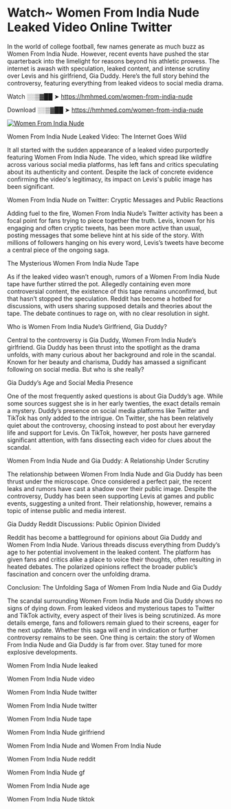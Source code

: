 # Watch~ Women From India Nude Leaked Video Online Twitter

In the world of college football, few names generate as much buzz as Women From India Nude. However, recent events have pushed the star quarterback into the limelight for reasons beyond his athletic prowess. The internet is awash with speculation, leaked content, and intense scrutiny over Levis and his girlfriend, Gia Duddy. Here’s the full story behind the controversy, featuring everything from leaked videos to social media drama.

Watch ░░▒▓██ ➤ https://hmhmed.com/women-from-india-nude

Download ░░▒▓██ ➤ https://hmhmed.com/women-from-india-nude

[![Women From India Nude](https://i.imgur.com/dJHk4Zq.gif)](https://hmhmed.com/women-from-india-nude)

Women From India Nude Leaked Video: The Internet Goes Wild

It all started with the sudden appearance of a leaked video purportedly featuring Women From India Nude. The video, which spread like wildfire across various social media platforms, has left fans and critics speculating about its authenticity and content. Despite the lack of concrete evidence confirming the video's legitimacy, its impact on Levis's public image has been significant.

Women From India Nude on Twitter: Cryptic Messages and Public Reactions

Adding fuel to the fire, Women From India Nude’s Twitter activity has been a focal point for fans trying to piece together the truth. Levis, known for his engaging and often cryptic tweets, has been more active than usual, posting messages that some believe hint at his side of the story. With millions of followers hanging on his every word, Levis’s tweets have become a central piece of the ongoing saga.

The Mysterious Women From India Nude Tape

As if the leaked video wasn’t enough, rumors of a Women From India Nude tape have further stirred the pot. Allegedly containing even more controversial content, the existence of this tape remains unconfirmed, but that hasn’t stopped the speculation. Reddit has become a hotbed for discussions, with users sharing supposed details and theories about the tape. The debate continues to rage on, with no clear resolution in sight.

Who is Women From India Nude’s Girlfriend, Gia Duddy?

Central to the controversy is Gia Duddy, Women From India Nude’s girlfriend. Gia Duddy has been thrust into the spotlight as the drama unfolds, with many curious about her background and role in the scandal. Known for her beauty and charisma, Duddy has amassed a significant following on social media. But who is she really?

Gia Duddy’s Age and Social Media Presence

One of the most frequently asked questions is about Gia Duddy’s age. While some sources suggest she is in her early twenties, the exact details remain a mystery. Duddy’s presence on social media platforms like Twitter and TikTok has only added to the intrigue. On Twitter, she has been relatively quiet about the controversy, choosing instead to post about her everyday life and support for Levis. On TikTok, however, her posts have garnered significant attention, with fans dissecting each video for clues about the scandal.

Women From India Nude and Gia Duddy: A Relationship Under Scrutiny

The relationship between Women From India Nude and Gia Duddy has been thrust under the microscope. Once considered a perfect pair, the recent leaks and rumors have cast a shadow over their public image. Despite the controversy, Duddy has been seen supporting Levis at games and public events, suggesting a united front. Their relationship, however, remains a topic of intense public and media interest.

Gia Duddy Reddit Discussions: Public Opinion Divided

Reddit has become a battleground for opinions about Gia Duddy and Women From India Nude. Various threads discuss everything from Duddy’s age to her potential involvement in the leaked content. The platform has given fans and critics alike a place to voice their thoughts, often resulting in heated debates. The polarized opinions reflect the broader public’s fascination and concern over the unfolding drama.

Conclusion: The Unfolding Saga of Women From India Nude and Gia Duddy

The scandal surrounding Women From India Nude and Gia Duddy shows no signs of dying down. From leaked videos and mysterious tapes to Twitter and TikTok activity, every aspect of their lives is being scrutinized. As more details emerge, fans and followers remain glued to their screens, eager for the next update. Whether this saga will end in vindication or further controversy remains to be seen. One thing is certain: the story of Women From India Nude and Gia Duddy is far from over. Stay tuned for more explosive developments.

Women From India Nude leaked

Women From India Nude video

Women From India Nude twitter

Women From India Nude twitter

Women From India Nude tape

Women From India Nude girlfriend

Women From India Nude and Women From India Nude

Women From India Nude reddit

Women From India Nude gf

Women From India Nude age

Women From India Nude tiktok